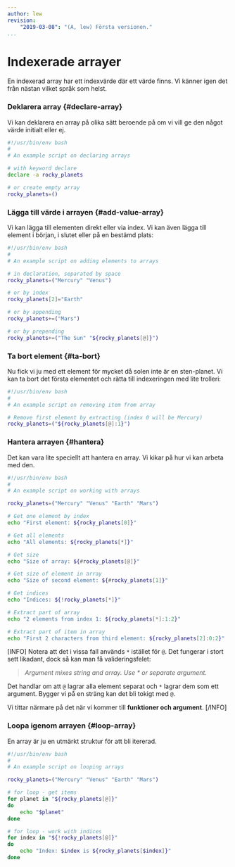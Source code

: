 ```yaml
---
author: lew
revision:
    "2019-03-08": "(A, lew) Första versionen."
...
```


Indexerade arrayer
=======================

En indexerad array har ett indexvärde där ett värde finns. Vi känner igen det från nästan vilket språk som helst.



### Deklarera array {#declare-array}

Vi kan deklarera en array på olika sätt beroende på om vi vill ge den något värde initialt eller ej.

```bash
#!/usr/bin/env bash
#
# An example script on declaring arrays

# with keyword declare
declare -a rocky_planets

# or create empty array
rocky_planets=()
```



### Lägga till värde i arrayen {#add-value-array}

Vi kan lägga till elementen direkt eller via index. Vi kan även lägga till element i början, i slutet eller på en bestämd plats:

```bash
#!/usr/bin/env bash
#
# An example script on adding elements to arrays

# in declaration, separated by space
rocky_planets=("Mercury" "Venus")

# or by index
rocky_planets[2]="Earth"

# or by appending
rocky_planets+=("Mars")

# or by prepending
rocky_planets+=("The Sun" "${rocky_planets[@]}")
```



### Ta bort element {#ta-bort}

Nu fick vi ju med ett element för mycket då solen inte är en sten-planet. Vi kan ta bort det första elementet och rätta till indexeringen med lite trolleri:

```bash
#!/usr/bin/env bash
#
# An example script on removing item from array

# Remove first element by extracting (index 0 will be Mercury)
rocky_planets=("${rocky_planets[@]:1}")
```



### Hantera arrayen {#hantera}

Det kan vara lite speciellt att hantera en array. Vi kikar på hur vi kan arbeta med den.

```bash
#!/usr/bin/env bash
#
# An example script on working with arrays

rocky_planets=("Mercury" "Venus" "Earth" "Mars")

# Get one element by index
echo "First element: ${rocky_planets[0]}"

# Get all elements
echo "All elements: ${rocky_planets[*]}"

# Get size
echo "Size of array: ${#rocky_planets[@]}"

# Get size of element in array
echo "Size of second element: ${#rocky_planets[1]}"

# Get indices
echo "Indices: ${!rocky_planets[*]}"

# Extract part of array
echo "2 elements from index 1: ${rocky_planets[*]:1:2}"

# Extract part of item in array
echo "First 2 characters from third element: ${rocky_planets[2]:0:2}"
```

[INFO]
Notera att det i vissa fall används `*` istället för `@`. Det fungerar i stort sett likadant, dock så kan man få valideringsfelet:

> *Argument mixes string and array. Use * or separate argument.*

Det handlar om att `@` lagrar alla element separat och `*` lagrar dem som ett argument. Bygger vi på en sträng kan det bli tokigt med `@`.

Vi tittar närmare på det när vi kommer till **funktioner och argument**.
[/INFO]



### Loopa igenom arrayen {#loop-array}

En array är ju en utmärkt struktur för att bli itererad.

```bash
#!/usr/bin/env bash
#
# An example script on looping arrays

rocky_planets=("Mercury" "Venus" "Earth" "Mars")

# for loop - get items
for planet in "${rocky_planets[@]}"
do
    echo "$planet"
done

# for loop - work with indices
for index in "${!rocky_planets[@]}"
do
    echo "Index: $index is ${rocky_planets[$index]}"
done
```
